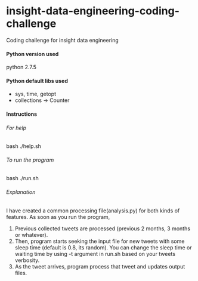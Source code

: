 # insight-data-engineering-coding-challenge
Coding challenge for insight data engineering

#### Python version used
python 2.7.5

#### Python default libs used
- sys, time, getopt
- collections -> Counter

#### Instructions
###### For help
bash ./help.sh
###### To run the program
bash ./run.sh

###### Explanation
I have created a common processing file(analysis.py) for both kinds of features.
  As soon as you run the program, 
  1. Previous collected tweets are processed (previous 2 months, 3 months or whatever).
  2. Then, program starts seeking the input file for new tweets with some sleep time (default is 0.8, its random). You can change the sleep time or waiting time by using -t argument in run.sh based on your tweets verbosity.
  3. As the tweet arrives, program process that tweet and updates output files.


